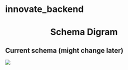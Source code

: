 # innovate_backend

<h1 align="center">Schema Digram</h1>
<!-- ## Schema Diagram -->

## Current schema (might change later)
<img src="https://github.com/kennyegun24/innovate_backend/assets/109461921/2a3846b6-5883-4073-8424-288da49a0b22"/>
<!-- ![drawSQL-in-export-2023-05-19]() -->
